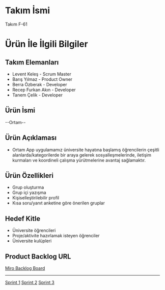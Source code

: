 # **Takım İsmi**

Takım F-61

# Ürün İle İlgili Bilgiler

## Takım Elemanları

- Levent Keleş - Scrum Master
- Barış Yılmaz - Product Owner
- Berra Özberak - Developer
- Recep Furkan Akın - Developer
- Tanem Çelik - Developer

## Ürün İsmi

--Ortam--

## Ürün Açıklaması

- Ortam App uygulamamız üniversite hayatına başlamış öğrencilerin çeşitli alanlarda/kategorilerde bir araya gelerek sosyalleşmelerinde, iletişim kurmaları ve koordineli çalışma yürütmelerine avantaj sağlamaktır. 

## Ürün Özellikleri

- Grup oluşturma
- Grup içi yazışma
- Kişiselleştirilebilir profil
- Kısa soru/yanıt anketine göre önerilen gruplar

## Hedef Kitle

- Üniversite öğrencileri
- Proje/aktivite hazırlamak isteyen öğrenciler
- Üniversite kulüpleri

## Product Backlog URL

[Miro Backlog Board](https://miro.com/app/board/uXjVM9qwV6E=/)

---
[Sprint 1](https://github.com/leventkeles/OUA-Bootcamp-F-61/blob/main/ProjectManagement/sprint-1.md)
[Sprint 2](https://github.com/leventkeles/OUA-Bootcamp-F-61/blob/main/ProjectManagement/sprint-2.md)
[Sprint 3](https://github.com/leventkeles/OUA-Bootcamp-F-61/blob/main/ProjectManagement/sprint-3.md)
